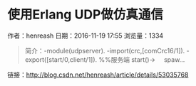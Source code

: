 # 使用Erlang UDP做仿真通信
作者：henreash
日期：2016-11-19 17:55
浏览量：1334
> 简介：-module(udpserver). -import(crc,[comCrc16/1]). -export([start/0,client/1]). %%服务端 start()->     spaw...

 链接：http://blog.csdn.net/henreash/article/details/53035768

